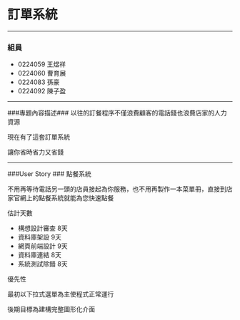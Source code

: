 # 訂單系統 #

----------

### 組員 ###
- 0224059 王煜祥
- 0224060 曹育展
- 0224083 孫豪
- 0224092 陳子盈


----------
###專題內容描述###
以往的訂餐程序不僅浪費顧客的電話錢也浪費店家的人力資源

現在有了這套訂單系統

讓你省時省力又省錢

----------
###User Story ###
點餐系統

不用再等待電話另一頭的店員接起為你服務，也不用再製作一本菜單冊，直接到店家官網上的點餐系統就能為您快速點餐

估計天數



- 構想設計審查 8天
- 資料庫架設 9天
- 網頁前端設計 9天
- 資料庫連結 8天
- 系統測試除錯 8天

優先性

最初以下拉式選單為主使程式正常運行

後期目標為建構完整圖形化介面

